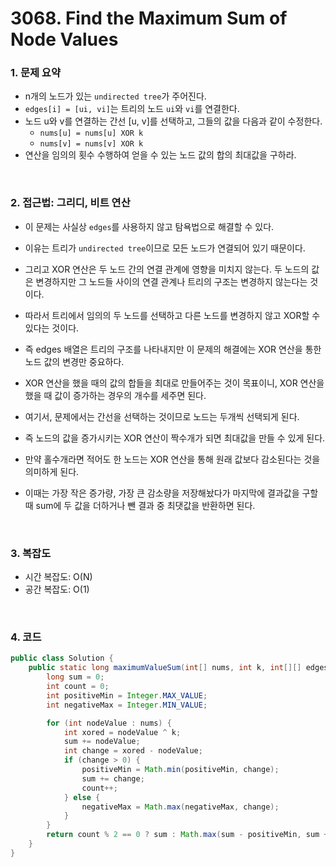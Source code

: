# 3068. Find the Maximum Sum of Node Values

### 1. 문제 요약

- n개의 노드가 있는 `undirected tree`가 주어진다.
- `edges[i] = [ui, vi]`는 트리의 노드 `ui`와 `vi`를 연결한다.
- 노드 u와 v를 연결하는 간선 [u, v]를 선택하고, 그들의 값을 다음과 같이 수정한다.
  - `nums[u] = nums[u] XOR k`
  - `nums[v] = nums[v] XOR k`
- 연산을 임의의 횟수 수행하여 얻을 수 있는 노드 값의 합의 최대값을 구하라.

<br>

### 2. 접근법: 그리디, 비트 연산

- 이 문제는 사실상 `edges`를 사용하지 않고 탐욕법으로 해결할 수 있다.
- 이유는 트리가 `undirected tree`이므로 모든 노드가 연결되어 있기 때문이다.
- 그리고 XOR 연산은 두 노드 간의 연결 관계에 영향을 미치지 않는다. 두 노드의 값은 변경하지만 그 노드들 사이의 연결 관계나 트리의 구조는 변경하지 않는다는 것이다.
- 따라서 트리에서 임의의 두 노드를 선택하고 다른 노드를 변경하지 않고 XOR할 수 있다는 것이다.
- 즉 edges 배열은 트리의 구조를 나타내지만 이 문제의 해결에는 XOR 연산을 통한 노드 값의 변경만 중요하다.

- XOR 연산을 했을 때의 값의 합들을 최대로 만들어주는 것이 목표이니, XOR 연산을 했을 때 값이 증가하는 경우의 개수를 세주면 된다.
- 여기서, 문제에서는 간선을 선택하는 것이므로 노드는 두개씩 선택되게 된다.
- 즉 노드의 값을 증가시키는 XOR 연산이 짝수개가 되면 최대값을 만들 수 있게 된다.
- 만약 홀수개라면 적어도 한 노드는 XOR 연산을 통해 원래 값보다 감소된다는 것을 의미하게 된다.
- 이때는 가장 작은 증가량, 가장 큰 감소량을 저장해놨다가 마지막에 결과값을 구할때 sum에 두 값을 더하거나 뺀 결과 중 최댓값을 반환하면 된다.

<br>

### 3. 복잡도

- 시간 복잡도: O(N)
- 공간 복잡도: O(1)

<br>

### 4. 코드

``` Java
public class Solution {
    public static long maximumValueSum(int[] nums, int k, int[][] edges) {
        long sum = 0;
        int count = 0;
        int positiveMin = Integer.MAX_VALUE;
        int negativeMax = Integer.MIN_VALUE;

        for (int nodeValue : nums) {
            int xored = nodeValue ^ k;
            sum += nodeValue;
            int change = xored - nodeValue;
            if (change > 0) {
                positiveMin = Math.min(positiveMin, change);
                sum += change;
                count++;
            } else {
                negativeMax = Math.max(negativeMax, change);
            }
        }
        return count % 2 == 0 ? sum : Math.max(sum - positiveMin, sum + negativeMax);
    }
}
```
